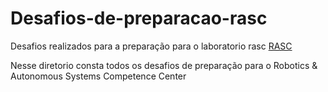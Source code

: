 # Desafios-de-preparacao-rasc

Desafios realizados para a preparação para o laboratorio rasc
[RASC](https://mhar-vell.github.io/rasc/)

Nesse diretorio consta todos os desafios de preparação para o Robotics & Autonomous Systems Competence Center
